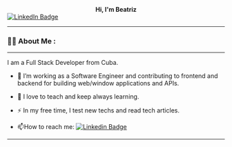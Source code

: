 <div id="header" align="center">
  	<b>
		Hi, I'm Beatriz
	</b>
</div>
<div id="badges">
	<a href="https://www.linkedin.com/in/bpf4lc0n/">
  		<img src="https://img.shields.io/badge/LinkedIn-blue?style=for-the-badge&logo=linkedin&logoColor=white" alt="LinkedIn Badge"/>
	</a>
</div>

---

### :woman_technologist: About Me :

---

I am a Full Stack Developer from Cuba.

- :telescope: I’m working as a Software Engineer and contributing to frontend and backend for building web/window applications and APIs.

- :seedling: I love to teach and keep always learning.

- :zap: In my free time, I test new techs and read tech articles.

- :mailbox:How to reach me:  [![Linkedin Badge](https://img.shields.io/badge/LinkedIn-blue?style=for-the-badge&logo=linkedin&logoColor=white)](https://www.linkedin.com/in/bpf4lc0n/)

---